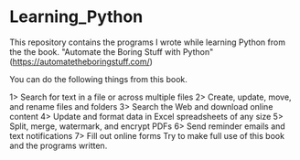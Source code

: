 # Learning_Python
This repository contains the programs I wrote while learning Python from the the book.  "Automate the Boring Stuff with Python" (https://automatetheboringstuff.com/)

You can do the following things from this book.

1> Search for text in a file or across multiple files
2> Create, update, move, and rename files and folders
3> Search the Web and download online content
4> Update and format data in Excel spreadsheets of any size
5> Split, merge, watermark, and encrypt PDFs
6> Send reminder emails and text notifications
7> Fill out online forms
Try to make full use of this book and the programs written.
